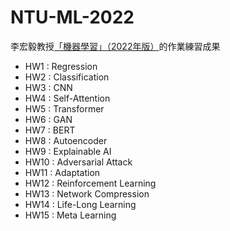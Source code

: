 # NTU-ML-2022
李宏毅教授[「機器學習」（2022年版）](<https://github.com/virginiakm1988/ML2022-Spring>)的作業練習成果
- HW1 : Regression
- HW2 : Classification
- HW3 : CNN
- HW4 : Self-Attention
- HW5 : Transformer
- HW6 : GAN
- HW7 : BERT
- HW8 : Autoencoder
- HW9 : Explainable AI
- HW10 : Adversarial Attack
- HW11 : Adaptation
- HW12 : Reinforcement Learning
- HW13 : Network Compression
- HW14 : Life-Long Learning
- HW15 : Meta Learning
